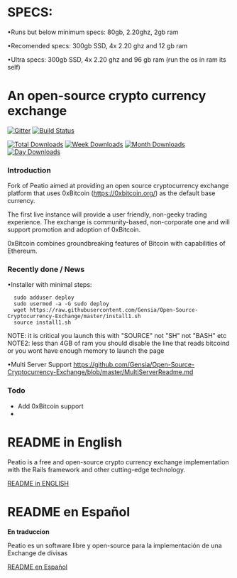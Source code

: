 SPECS:
=====================================
•Runs but below minimum specs: 80gb, 2.20ghz, 2gb ram

•Recomended specs: 300gb SSD, 4x 2.20 ghz and 12 gb ram

•Ultra specs: 300gb SSD, 4x 2.20 ghz and 96 gb ram (run the os in ram its self)

An open-source crypto currency exchange
=====================================
[![Gitter](https://badges.gitter.im/Join%20Chat.svg)](https://gitter.im/peatio/peatio?utm_source=badge&utm_medium=badge&utm_campaign=pr-badge&utm_content=badge)
[![Build Status](https://travis-ci.org/Gensia/Open-Source-Cryptocurrency-Exchange.svg?branch=master)](https://travis-ci.org/Gensia/Open-Source-Cryptocurrency-Exchange)

[![Total Downloads](https://img.shields.io/npm/dt/hacktimer.svg)](https://github.com/Gensia/Open-Source-Cryptocurrency-Exchange)
[![Week Downloads](https://img.shields.io/npm/dw/hacktimer.svg)](https://github.com/Gensia/Open-Source-Cryptocurrency-Exchange)
[![Month Downloads](https://img.shields.io/npm/dm/hacktimer.svg)](https://github.com/Gensia/Open-Source-Cryptocurrency-Exchange)
[![Day Downloads](https://img.shields.io/npm/dy/hacktimer.svg)](https://github.com/Gensia/Open-Source-Cryptocurrency-Exchange)

### Introduction 
Fork of Peatio aimed at providing an open source cryptocurrency exchange platform that uses 0xBitcoin (https://0xbitcoin.org/) as the default base currency.

The first live instance will provide a user friendly, non-geeky trading experience. The exchange is community-based, non-corporate one and will support promotion and adoption of 0xBitcoin.

0xBitcoin combines groundbreaking features of Bitcoin with capabilities of Ethereum.

### Recently done / News

•Installer with minimal steps:

      sudo adduser deploy
      sudo usermod -a -G sudo deploy
      wget https://raw.githubusercontent.com/Gensia/Open-Source-Cryptocurrency-Exchange/master/install1.sh
      source install1.sh

NOTE: it is critical you launch this with "SOURCE" not "SH" not "BASH" etc
NOTE2: less than 4GB of ram you should disable the line that reads bitcoind or you wont have enough memory to launch the page

•Multi Server Support https://github.com/Gensia/Open-Source-Cryptocurrency-Exchange/blob/master/MultiServerReadme.md


### Todo

- Add 0xBitcoin support
-

README in English
=====================================
Peatio is a free and open-source crypto currency exchange implementation with the Rails framework and other cutting-edge technology.

[README in ENGLISH](README-English.md)

README en Español
=======================================
**En traduccion**

Peatio es un software libre y open-source para la implementación de una Exchange de divisas

[README en Español](README-Español.md)

